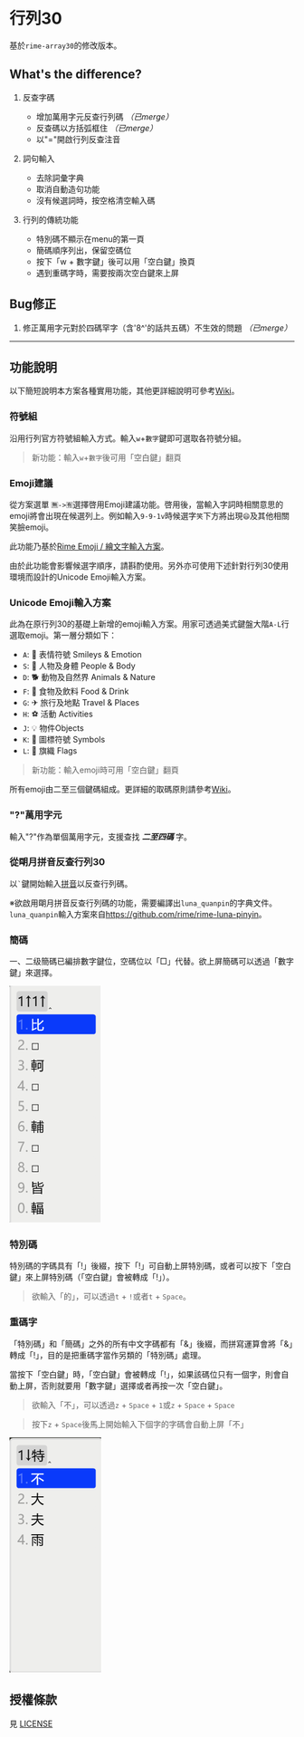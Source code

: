 # 行列30

基於`rime-array30`的修改版本。

## What's the difference?

1. 反查字碼
   * 增加萬用字元反查行列碼 *（已merge）*
   * 反查碼以方括弧框住 *（已merge）*
   * 以"="開啟行列反查注音

2. 詞句輸入
   * 去除詞彙字典
   * 取消自動造句功能
   * 沒有候選詞時，按空格清空輸入碼

3. 行列的傳統功能
   * 特別碼不顯示在menu的第一頁
   * 簡碼順序列出，保留空碼位
   * 按下「w + 數字鍵」後可以用「空白鍵」換頁
   * 遇到重碼字時，需要按兩次空白鍵來上屏

## Bug修正

1. 修正萬用字元對於四碼罕字（含'8^'的話共五碼）不生效的問題 *（已merge）*

---

## 功能說明

以下簡短說明本方案各種實用功能，其他更詳細說明可參考[Wiki](https://github.com/archerindigo/rime-array/wiki)。

### 符號組

沿用行列官方符號組輸入方式。輸入`w`+`數字`鍵即可選取各符號分組。

> 新功能：輸入`w`+`數字`後可用「空白鍵」翻頁

### Emoji建議

從方案選單 `🈚️->🈶️`選擇啓用Emoji建議功能。啓用後，當輸入字詞時相關意思的emoji將會出現在候選列上。例如輸入`9-9-1v`時候選字`笑`下方將出現`😄`及其他相關笑臉emoji。

此功能乃基於[Rime Emoji / 繪文字輸入方案](https://github.com/rime/rime-emoji/)。

由於此功能會影響候選字順序，請斟酌使用。另外亦可使用下述針對行列30使用環境而設計的Unicode Emoji輸入方案。

### Unicode Emoji輸入方案

此為在原行列30的基礎上新增的emoji輸入方案。用家可透過美式鍵盤大階`A-L`行選取emoji。第一層分類如下：

- `A`: 🙂 表情符號 Smileys & Emotion
- `S`: 🧑 人物及身體 People & Body
- `D`: 🐕 動物及自然界 Animals & Nature
- `F`: 🍴 食物及飲料 Food & Drink
- `G`: ✈ 旅行及地點 Travel & Places
- `H`: ⚽ 活動 Activities
- `J`: 💡 物件Objects
- `K`: 🔣 圖標符號 Symbols
- `L`: 🏴 旗織 Flags

> 新功能：輸入emoji時可用「空白鍵」翻頁

所有emoji由二至三個鍵碼組成。更詳細的取碼原則請參考[Wiki](https://github.com/archerindigo/rime-array/wiki/RIME%E8%A1%8C%E5%88%9730-Emoji-Unicode%E8%BC%B8%E5%85%A5%E6%96%B9%E6%A1%88%E8%AA%AA%E6%98%8E)。

### "?"萬用字元

輸入"?"作為單個萬用字元，支援查找 ***二至四碼*** 字。

### 從朙月拼音反查行列30

以`` ` ``鍵開始輸入[拼音](https://github.com/rime/rime-luna-pinyin)以反查行列碼。

※欲啟用朙月拼音反查行列碼的功能，需要編譯出`luna_quanpin`的字典文件。`luna_quanpin`輸入方案來自<https://github.com/rime/rime-luna-pinyin>。

### 簡碼

一、二级簡碼已編排數字鍵位，空碼位以「□」代替。欲上屏簡碼可以透過「數字鍵」來選擇。

 ![alt text](簡碼輸入示例.png)

 ### 特別碼

 特別碼的字碼具有「!」後綴，按下「!」可自動上屏特別碼，或者可以按下「空白鍵」來上屏特別碼（「空白鍵」會被轉成「!」）。

 > 欲輸入「的」，可以透過`t` + `!`或者`t` + `Space`。

### 重碼字

「特別碼」和「簡碼」之外的所有中文字碼都有「&」後綴，而拼寫運算會將「&」轉成「!」，目的是把重碼字當作另類的「特別碼」處理。

當按下「空白鍵」時，「空白鍵」會被轉成「!」，如果該碼位只有一個字，則會自動上屏，否則就要用「數字鍵」選擇或者再按一次「空白鍵」。

> 欲輸入「不」，可以透過`z` + `Space` + `1`或`z` + `Space` + `Space`

> 按下`z` + `Space`後馬上開始輸入下個字的字碼會自動上屏「不」

 ![alt text](重碼字示例.png)

## 授權條款

見 [LICENSE](LICENSE)

